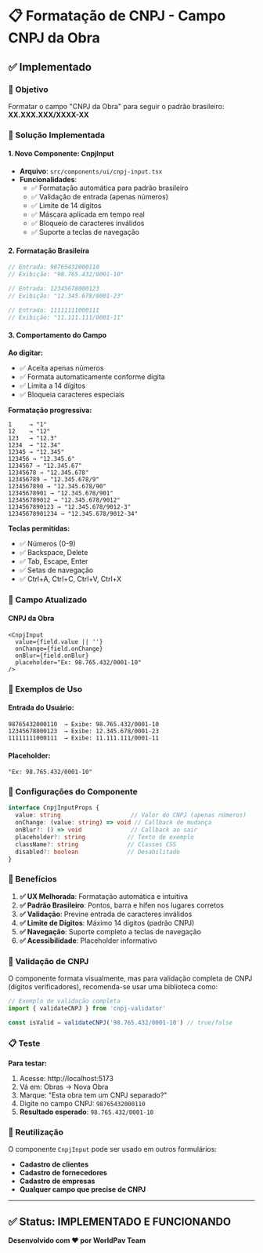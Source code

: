 # 📋 Formatação de CNPJ - Campo CNPJ da Obra

## ✅ Implementado

### 🎯 Objetivo
Formatar o campo "CNPJ da Obra" para seguir o padrão brasileiro: **XX.XXX.XXX/XXXX-XX**

### 🔧 Solução Implementada

#### 1. **Novo Componente: CnpjInput**
- **Arquivo**: `src/components/ui/cnpj-input.tsx`
- **Funcionalidades**:
  - ✅ Formatação automática para padrão brasileiro
  - ✅ Validação de entrada (apenas números)
  - ✅ Limite de 14 dígitos
  - ✅ Máscara aplicada em tempo real
  - ✅ Bloqueio de caracteres inválidos
  - ✅ Suporte a teclas de navegação

#### 2. **Formatação Brasileira**
```typescript
// Entrada: 98765432000110
// Exibição: "98.765.432/0001-10"

// Entrada: 12345678000123
// Exibição: "12.345.678/0001-23"

// Entrada: 11111111000111
// Exibição: "11.111.111/0001-11"
```

#### 3. **Comportamento do Campo**

**Ao digitar:**
- ✅ Aceita apenas números
- ✅ Formata automaticamente conforme digita
- ✅ Limita a 14 dígitos
- ✅ Bloqueia caracteres especiais

**Formatação progressiva:**
```
1     → "1"
12    → "12"
123   → "12.3"
1234  → "12.34"
12345 → "12.345"
123456 → "12.345.6"
1234567 → "12.345.67"
12345678 → "12.345.678"
123456789 → "12.345.678/9"
1234567890 → "12.345.678/90"
12345678901 → "12.345.678/901"
123456789012 → "12.345.678/9012"
1234567890123 → "12.345.678/9012-3"
12345678901234 → "12.345.678/9012-34"
```

**Teclas permitidas:**
- ✅ Números (0-9)
- ✅ Backspace, Delete
- ✅ Tab, Escape, Enter
- ✅ Setas de navegação
- ✅ Ctrl+A, Ctrl+C, Ctrl+V, Ctrl+X

### 📝 Campo Atualizado

#### **CNPJ da Obra**
```tsx
<CnpjInput
  value={field.value || ''}
  onChange={field.onChange}
  onBlur={field.onBlur}
  placeholder="Ex: 98.765.432/0001-10"
/>
```

### 🎨 Exemplos de Uso

#### **Entrada do Usuário:**
```
98765432000110  → Exibe: 98.765.432/0001-10
12345678000123  → Exibe: 12.345.678/0001-23
11111111000111  → Exibe: 11.111.111/0001-11
```

#### **Placeholder:**
```
"Ex: 98.765.432/0001-10"
```

### 🔧 Configurações do Componente

```typescript
interface CnpjInputProps {
  value: string                    // Valor do CNPJ (apenas números)
  onChange: (value: string) => void // Callback de mudança
  onBlur?: () => void              // Callback ao sair
  placeholder?: string            // Texto de exemplo
  className?: string              // Classes CSS
  disabled?: boolean              // Desabilitado
}
```

### 🚀 Benefícios

1. **✅ UX Melhorada**: Formatação automática e intuitiva
2. **✅ Padrão Brasileiro**: Pontos, barra e hífen nos lugares corretos
3. **✅ Validação**: Previne entrada de caracteres inválidos
4. **✅ Limite de Dígitos**: Máximo 14 dígitos (padrão CNPJ)
5. **✅ Navegação**: Suporte completo a teclas de navegação
6. **✅ Acessibilidade**: Placeholder informativo

### 🎯 Validação de CNPJ

O componente formata visualmente, mas para validação completa de CNPJ (dígitos verificadores), recomenda-se usar uma biblioteca como:

```typescript
// Exemplo de validação completa
import { validateCNPJ } from 'cnpj-validator'

const isValid = validateCNPJ('98.765.432/0001-10') // true/false
```

### 📋 Teste

**Para testar:**
1. Acesse: http://localhost:5173
2. Vá em: Obras → Nova Obra
3. Marque: "Esta obra tem um CNPJ separado?"
4. Digite no campo CNPJ: `98765432000110`
5. **Resultado esperado**: `98.765.432/0001-10`

### 🔄 Reutilização

O componente `CnpjInput` pode ser usado em outros formulários:

- **Cadastro de clientes**
- **Cadastro de fornecedores**
- **Cadastro de empresas**
- **Qualquer campo que precise de CNPJ**

---

## ✅ Status: IMPLEMENTADO E FUNCIONANDO

**Desenvolvido com ❤️ por WorldPav Team**

